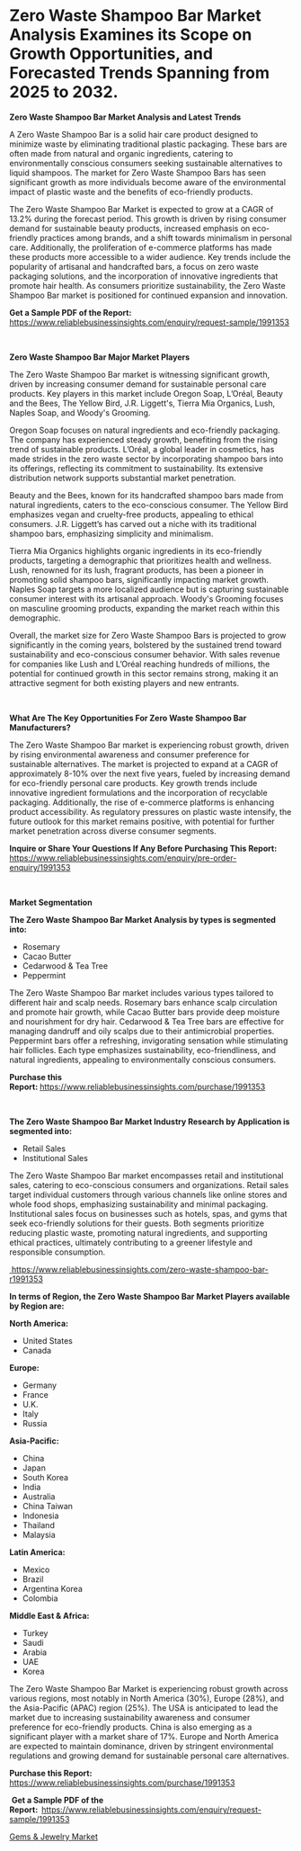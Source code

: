 <p><h1>Zero Waste Shampoo Bar Market Analysis Examines its Scope on Growth Opportunities, and Forecasted Trends Spanning from 2025 to 2032.</h1></p><p><strong>Zero Waste Shampoo Bar Market Analysis and Latest Trends</strong></p>
<p><p>A Zero Waste Shampoo Bar is a solid hair care product designed to minimize waste by eliminating traditional plastic packaging. These bars are often made from natural and organic ingredients, catering to environmentally conscious consumers seeking sustainable alternatives to liquid shampoos. The market for Zero Waste Shampoo Bars has seen significant growth as more individuals become aware of the environmental impact of plastic waste and the benefits of eco-friendly products.</p><p>The Zero Waste Shampoo Bar Market is expected to grow at a CAGR of 13.2% during the forecast period. This growth is driven by rising consumer demand for sustainable beauty products, increased emphasis on eco-friendly practices among brands, and a shift towards minimalism in personal care. Additionally, the proliferation of e-commerce platforms has made these products more accessible to a wider audience. Key trends include the popularity of artisanal and handcrafted bars, a focus on zero waste packaging solutions, and the incorporation of innovative ingredients that promote hair health. As consumers prioritize sustainability, the Zero Waste Shampoo Bar market is positioned for continued expansion and innovation.</p></p>
<p><strong>Get a Sample PDF of the Report:&nbsp;</strong> <a href="https://www.reliablebusinessinsights.com/enquiry/request-sample/1991353?utm_campaign=2209&utm_medium=2&utm_source=Github&utm_content=ia&utm_term=06022025&utm_id=zero-waste-shampoo-bar">https://www.reliablebusinessinsights.com/enquiry/request-sample/1991353</a></p>
<p>&nbsp;</p>
<p><strong>Zero Waste Shampoo Bar Major Market Players</strong></p>
<p><p>The Zero Waste Shampoo Bar market is witnessing significant growth, driven by increasing consumer demand for sustainable personal care products. Key players in this market include Oregon Soap, L’Oréal, Beauty and the Bees, The Yellow Bird, J.R. Liggett's, Tierra Mia Organics, Lush, Naples Soap, and Woody's Grooming.</p><p>Oregon Soap focuses on natural ingredients and eco-friendly packaging. The company has experienced steady growth, benefiting from the rising trend of sustainable products. L’Oréal, a global leader in cosmetics, has made strides in the zero waste sector by incorporating shampoo bars into its offerings, reflecting its commitment to sustainability. Its extensive distribution network supports substantial market penetration.</p><p>Beauty and the Bees, known for its handcrafted shampoo bars made from natural ingredients, caters to the eco-conscious consumer. The Yellow Bird emphasizes vegan and cruelty-free products, appealing to ethical consumers. J.R. Liggett’s has carved out a niche with its traditional shampoo bars, emphasizing simplicity and minimalism.</p><p>Tierra Mia Organics highlights organic ingredients in its eco-friendly products, targeting a demographic that prioritizes health and wellness. Lush, renowned for its lush, fragrant products, has been a pioneer in promoting solid shampoo bars, significantly impacting market growth. Naples Soap targets a more localized audience but is capturing sustainable consumer interest with its artisanal approach. Woody's Grooming focuses on masculine grooming products, expanding the market reach within this demographic.</p><p>Overall, the market size for Zero Waste Shampoo Bars is projected to grow significantly in the coming years, bolstered by the sustained trend toward sustainability and eco-conscious consumer behavior. With sales revenue for companies like Lush and L’Oréal reaching hundreds of millions, the potential for continued growth in this sector remains strong, making it an attractive segment for both existing players and new entrants.</p></p>
<p>&nbsp;</p>
<p><strong>What Are The Key Opportunities For Zero Waste Shampoo Bar Manufacturers?</strong></p>
<p><p>The Zero Waste Shampoo Bar market is experiencing robust growth, driven by rising environmental awareness and consumer preference for sustainable alternatives. The market is projected to expand at a CAGR of approximately 8-10% over the next five years, fueled by increasing demand for eco-friendly personal care products. Key growth trends include innovative ingredient formulations and the incorporation of recyclable packaging. Additionally, the rise of e-commerce platforms is enhancing product accessibility. As regulatory pressures on plastic waste intensify, the future outlook for this market remains positive, with potential for further market penetration across diverse consumer segments.</p></p>
<p><strong>Inquire or Share Your Questions If Any Before Purchasing This Report:</strong> <a href="https://www.reliablebusinessinsights.com/enquiry/pre-order-enquiry/1991353?utm_campaign=2209&utm_medium=2&utm_source=Github&utm_content=ia&utm_term=06022025&utm_id=zero-waste-shampoo-bar">https://www.reliablebusinessinsights.com/enquiry/pre-order-enquiry/1991353</a></p>
<p>&nbsp;</p>
<p><strong>Market Segmentation</strong></p>
<p><strong>The Zero Waste Shampoo Bar Market Analysis by types is segmented into:</strong></p>
<p><ul><li>Rosemary</li><li>Cacao Butter</li><li>Cedarwood & Tea Tree</li><li>Peppermint</li></ul></p>
<p><p>The Zero Waste Shampoo Bar market includes various types tailored to different hair and scalp needs. Rosemary bars enhance scalp circulation and promote hair growth, while Cacao Butter bars provide deep moisture and nourishment for dry hair. Cedarwood & Tea Tree bars are effective for managing dandruff and oily scalps due to their antimicrobial properties. Peppermint bars offer a refreshing, invigorating sensation while stimulating hair follicles. Each type emphasizes sustainability, eco-friendliness, and natural ingredients, appealing to environmentally conscious consumers.</p></p>
<p><strong>Purchase this Report:&nbsp;</strong><a href="https://www.reliablebusinessinsights.com/purchase/1991353?utm_campaign=2209&utm_medium=2&utm_source=Github&utm_content=ia&utm_term=06022025&utm_id=zero-waste-shampoo-bar">https://www.reliablebusinessinsights.com/purchase/1991353</a></p>
<p>&nbsp;</p>
<p><strong>The Zero Waste Shampoo Bar Market Industry Research by Application is segmented into:</strong></p>
<p><ul><li>Retail Sales</li><li>Institutional Sales</li></ul></p>
<p><p>The Zero Waste Shampoo Bar market encompasses retail and institutional sales, catering to eco-conscious consumers and organizations. Retail sales target individual customers through various channels like online stores and whole food shops, emphasizing sustainability and minimal packaging. Institutional sales focus on businesses such as hotels, spas, and gyms that seek eco-friendly solutions for their guests. Both segments prioritize reducing plastic waste, promoting natural ingredients, and supporting ethical practices, ultimately contributing to a greener lifestyle and responsible consumption.</p></p>
<p><a href="https://www.reliablebusinessinsights.com/zero-waste-shampoo-bar-r1991353?utm_campaign=2209&utm_medium=2&utm_source=Github&utm_content=ia&utm_term=06022025&utm_id=zero-waste-shampoo-bar">&nbsp;https://www.reliablebusinessinsights.com/zero-waste-shampoo-bar-r1991353</a></p>
<p><strong>In terms of Region, the Zero Waste Shampoo Bar Market Players available by Region are:</strong></p>
<p>
    <p> <strong> North America: </strong>
        <ul>
            <li>United States</li>
            <li>Canada</li>
        </ul>
        </p> 
    <p> <strong> Europe: </strong>
        <ul>
            <li>Germany</li>
            <li>France</li>
            <li>U.K.</li>
            <li>Italy</li>
            <li>Russia</li>
        </ul>
        </p> 
    <p> <strong> Asia-Pacific: </strong>
        <ul>
            <li>China</li>
            <li>Japan</li>
            <li>South Korea</li>
            <li>India</li>
            <li>Australia</li>
            <li>China Taiwan</li>
            <li>Indonesia</li>
            <li>Thailand</li>
            <li>Malaysia</li>
        </ul>
        </p> 
    <p> <strong> Latin America: </strong>
        <ul>
            <li>Mexico</li>
            <li>Brazil</li>
            <li>Argentina Korea</li>
            <li>Colombia</li>
        </ul>
        </p> 
    <p> <strong> Middle East & Africa: </strong>
        <ul>
            <li>Turkey</li>
            <li>Saudi</li>
            <li>Arabia</li>
            <li>UAE</li>
            <li>Korea</li>
        </ul>
    </p>
    </p>
<p><p>The Zero Waste Shampoo Bar Market is experiencing robust growth across various regions, most notably in North America (30%), Europe (28%), and the Asia-Pacific (APAC) region (25%). The USA is anticipated to lead the market due to increasing sustainability awareness and consumer preference for eco-friendly products. China is also emerging as a significant player with a market share of 17%. Europe and North America are expected to maintain dominance, driven by stringent environmental regulations and growing demand for sustainable personal care alternatives.</p></p>
<p><strong>Purchase this Report: </strong><a href="https://www.reliablebusinessinsights.com/purchase/1991353?utm_campaign=2209&utm_medium=2&utm_source=Github&utm_content=ia&utm_term=06022025&utm_id=zero-waste-shampoo-bar">https://www.reliablebusinessinsights.com/purchase/1991353</a></p>
<p>&nbsp;<strong>Get a Sample PDF of the Report:&nbsp;&nbsp;</strong><a href="https://www.reliablebusinessinsights.com/enquiry/request-sample/1991353?utm_campaign=2209&utm_medium=2&utm_source=Github&utm_content=ia&utm_term=06022025&utm_id=zero-waste-shampoo-bar">https://www.reliablebusinessinsights.com/enquiry/request-sample/1991353</a></p>
<p><strong></strong></p>
<p><p><a href="https://github.com/kbollin866/Market-Research-Report-List-1/blob/main/gems-jewelry-market.md?utm_campaign=2209&utm_medium=2&utm_source=Github&utm_content=ia&utm_term=06022025&utm_id=zero-waste-shampoo-bar">Gems & Jewelry Market</a></p></p>